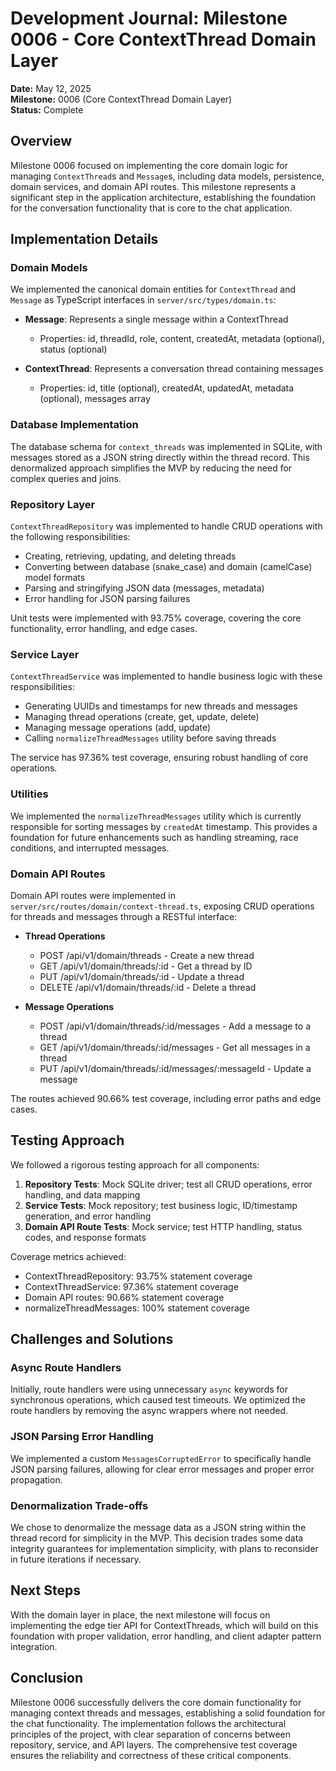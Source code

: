 # Development Journal: Milestone 0006 - Core ContextThread Domain Layer

**Date:** May 12, 2025  
**Milestone:** 0006 (Core ContextThread Domain Layer)  
**Status:** Complete

## Overview

Milestone 0006 focused on implementing the core domain logic for managing `ContextThread`s and `Message`s, including data models, persistence, domain services, and domain API routes. This milestone represents a significant step in the application architecture, establishing the foundation for the conversation functionality that is core to the chat application.

## Implementation Details

### Domain Models

We implemented the canonical domain entities for `ContextThread` and `Message` as TypeScript interfaces in `server/src/types/domain.ts`:

- **Message**: Represents a single message within a ContextThread
  - Properties: id, threadId, role, content, createdAt, metadata (optional), status (optional)
  
- **ContextThread**: Represents a conversation thread containing messages
  - Properties: id, title (optional), createdAt, updatedAt, metadata (optional), messages array

### Database Implementation

The database schema for `context_threads` was implemented in SQLite, with messages stored as a JSON string directly within the thread record. This denormalized approach simplifies the MVP by reducing the need for complex queries and joins.

### Repository Layer

`ContextThreadRepository` was implemented to handle CRUD operations with the following responsibilities:
- Creating, retrieving, updating, and deleting threads
- Converting between database (snake_case) and domain (camelCase) model formats
- Parsing and stringifying JSON data (messages, metadata)
- Error handling for JSON parsing failures

Unit tests were implemented with 93.75% coverage, covering the core functionality, error handling, and edge cases.

### Service Layer

`ContextThreadService` was implemented to handle business logic with these responsibilities:
- Generating UUIDs and timestamps for new threads and messages
- Managing thread operations (create, get, update, delete)
- Managing message operations (add, update)
- Calling `normalizeThreadMessages` utility before saving threads

The service has 97.36% test coverage, ensuring robust handling of core operations.

### Utilities

We implemented the `normalizeThreadMessages` utility which is currently responsible for sorting messages by `createdAt` timestamp. This provides a foundation for future enhancements such as handling streaming, race conditions, and interrupted messages.

### Domain API Routes

Domain API routes were implemented in `server/src/routes/domain/context-thread.ts`, exposing CRUD operations for threads and messages through a RESTful interface:

- **Thread Operations**
  - POST /api/v1/domain/threads - Create a new thread
  - GET /api/v1/domain/threads/:id - Get a thread by ID
  - PUT /api/v1/domain/threads/:id - Update a thread
  - DELETE /api/v1/domain/threads/:id - Delete a thread
  
- **Message Operations**
  - POST /api/v1/domain/threads/:id/messages - Add a message to a thread
  - GET /api/v1/domain/threads/:id/messages - Get all messages in a thread
  - PUT /api/v1/domain/threads/:id/messages/:messageId - Update a message

The routes achieved 90.66% test coverage, including error paths and edge cases.

## Testing Approach

We followed a rigorous testing approach for all components:

1. **Repository Tests**: Mock SQLite driver; test all CRUD operations, error handling, and data mapping
2. **Service Tests**: Mock repository; test business logic, ID/timestamp generation, and error handling
3. **Domain API Route Tests**: Mock service; test HTTP handling, status codes, and response formats

Coverage metrics achieved:
- ContextThreadRepository: 93.75% statement coverage
- ContextThreadService: 97.36% statement coverage
- Domain API routes: 90.66% statement coverage
- normalizeThreadMessages: 100% statement coverage

## Challenges and Solutions

### Async Route Handlers
Initially, route handlers were using unnecessary `async` keywords for synchronous operations, which caused test timeouts. We optimized the route handlers by removing the async wrappers where not needed.

### JSON Parsing Error Handling
We implemented a custom `MessagesCorruptedError` to specifically handle JSON parsing failures, allowing for clear error messages and proper error propagation.

### Denormalization Trade-offs
We chose to denormalize the message data as a JSON string within the thread record for simplicity in the MVP. This decision trades some data integrity guarantees for implementation simplicity, with plans to reconsider in future iterations if necessary.

## Next Steps

With the domain layer in place, the next milestone will focus on implementing the edge tier API for ContextThreads, which will build on this foundation with proper validation, error handling, and client adapter pattern integration.

## Conclusion

Milestone 0006 successfully delivers the core domain functionality for managing context threads and messages, establishing a solid foundation for the chat functionality. The implementation follows the architectural principles of the project, with clear separation of concerns between repository, service, and API layers. The comprehensive test coverage ensures the reliability and correctness of these critical components.
